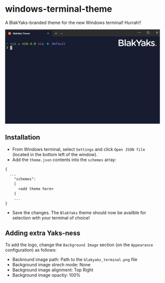 # windows-terminal-theme

A BlakYaks-branded theme for the new Windows terminal! Hurrah!!

![preview](./docs/example.png)

## Installation

- From Windows terminal, select `Settings` and  click `Open JSON file` (located in the bottom left of the window).
- Add the `theme.json` contents into the `schemes` array:

```
{
  ...
    "schemes": 
    [
      <add theme here>
    ]
    ...
}
```

- Save the changes.  The `BlakYaks` theme should now be availble for selection with your terminal of choice!

## Adding extra Yaks-ness

To add the logo, change the `Background Image` section (on the `Appearance` configuration) as follows:

- Backround image path: Path to the `blakyaks_terminal.png` file
- Background image strech mode: None
- Background image alignment: Top Right
- Background image opactiy: 100%

